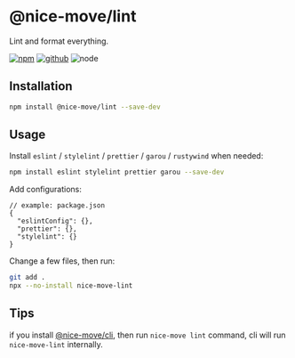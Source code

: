 # @nice-move/lint

Lint and format everything.

[![npm][npm-badge]][npm-url]
[![github][github-badge]][github-url]
![node][node-badge]

[npm-url]: https://www.npmjs.com/package/@nice-move/lint
[npm-badge]: https://img.shields.io/npm/v/@nice-move/lint.svg?style=flat-square&logo=npm
[github-url]: https://github.com/airkro/nice-move/tree/master/packages/lint
[github-badge]: https://img.shields.io/npm/l/@nice-move/lint.svg?style=flat-square&colorB=blue&logo=github
[node-badge]: https://img.shields.io/node/v/@nice-move/lint.svg?style=flat-square&colorB=green&logo=node.js

## Installation

```bash
npm install @nice-move/lint --save-dev
```

## Usage

Install `eslint` / `stylelint` / `prettier` / `garou` / `rustywind` when needed:

```bash
npm install eslint stylelint prettier garou --save-dev
```

Add configurations:

```jsonc
// example: package.json
{
  "eslintConfig": {},
  "prettier": {},
  "stylelint": {}
}
```

Change a few files, then run:

```bash
git add .
npx --no-install nice-move-lint
```

## Tips

if you install [@nice-move/cli](https://github.com/airkro/nice-move/tree/master/packages/cli), then run `nice-move lint` command, cli will run `nice-move-lint` internally.
